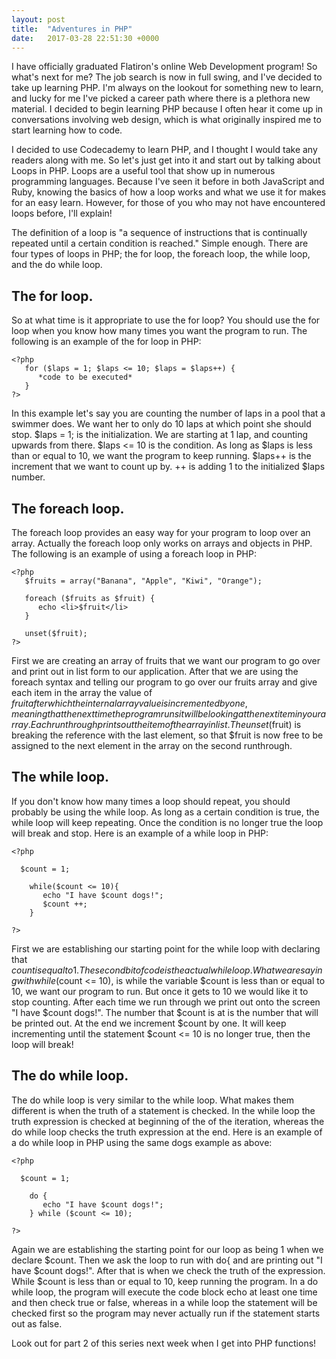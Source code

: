 ```yaml
---
layout: post
title:  "Adventures in PHP"
date:   2017-03-28 22:51:30 +0000
---
```



I have officially graduated Flatiron's online Web Development program! So what's next for me? The job search is now in full swing, and I've decided to take up learning PHP. I'm always on the lookout for something new to learn, and lucky for me I've picked a career path where there is a plethora new material. I decided to begin learning PHP because I often hear it come up in conversations involving web design, which is what originally inspired me to start learning how to code.

I decided to use Codecademy to learn PHP, and I thought I would take any readers along with me. So let's just get into it and start out by talking about Loops in PHP. Loops are a useful tool that show up in numerous programming languages. Because I've seen it before in both JavaScript and Ruby, knowing the basics of how a loop works and what we use it for makes for an easy learn. However, for those of you who may not have encountered loops before, I'll explain! 


The definition of a loop is "a sequence of instructions that is continually repeated until a certain condition is reached." Simple enough. There are four types of loops in PHP; the for loop, the foreach loop, the while loop, and the do while loop. 

## The for loop.

So at what time is it appropriate to use the for loop? You should use the for loop when you know how many times you want the program to run. The following is an example of the for loop in PHP:

```
<?php
   for ($laps = 1; $laps <= 10; $laps = $laps++) {
      *code to be executed*
   }
?>
```

In this example let's say you are counting the number of laps in a pool that a swimmer does. We want her to only do 10 laps at which point she should stop. $laps = 1; is the initialization. We are starting at 1 lap, and counting upwards from there. $laps <= 10 is the condition. As long as $laps is less than or equal to 10, we want the program to keep running. $laps++ is the increment that we want to count up by. ++ is adding 1 to the initialized $laps number. 

## The foreach loop.

The foreach loop provides an easy way for your program to loop over an array. Actually the foreach loop only works on arrays and objects in PHP. The following is an example of using a foreach loop in PHP: 

```
<?php
   $fruits = array("Banana", "Apple", "Kiwi", "Orange");

   foreach ($fruits as $fruit) {
      echo <li>$fruit</li>
   }

   unset($fruit);
?>
```

First we are creating an array of fruits that we want our program to go over and print out in list form to our application. After that we are using the foreach syntax and telling our program to go over our fruits array and give each item in the array the value of $fruit after which the internal array value is incremented by one, meaning that the next time the program runs it will be looking at the next item in your array. Each run through prints out the item of the array in list. The unset($fruit) is breaking the reference with the last element, so that $fruit is now free to be assigned to the next element in the array on the second runthrough. 

## The while loop.

If you don't know how many times a loop should repeat, you should probably be using the while loop. As long as a certain condition is true, the while loop will keep repeating. Once the condition is no longer true the loop will break and stop. Here is an example of a while loop in PHP:

```
<?php

  $count = 1;
	
	while($count <= 10){
	   echo "I have $count dogs!";
	   $count ++;
	}

?>
```

First we are establishing our starting point for the while loop with declaring that $count is equal to 1. The second bit of code is the actual while loop. What we are saying with while($count <= 10), is while the variable $count is less than or equal to 10, we want our program to run. But once it gets to 10 we would like it to stop counting. After each time we run through we print out onto the screen "I have $count dogs!". The number that $count is at is the number that will be printed out. At the end we increment $count by one. It will keep incrementing until the statement $count <= 10 is no longer true, then the loop will break!

## The do while loop.

The do while loop is very similar to the while loop. What makes them different is when the truth of a statement is checked. In the while loop the truth expression is checked at beginning of the of the iteration, whereas the do while loop checks the truth expression at the end. Here is an example of a do while loop in PHP using the same dogs example as above:

```
<?php

  $count = 1;
	
	do {
	   echo "I have $count dogs!";
	} while ($count <= 10);

?>
```

Again we are establishing the starting point for our loop as being 1 when we declare $count. Then we ask the loop to run with do{ and are printing out "I have $count dogs!". After that is when we check the truth of the expression. While $count is less than or equal to 10, keep running the program. In a do while loop, the program will execute the code block echo at least one time and then check true or false, whereas in a while loop the statement will be checked first so the program may never actually run if the statement starts out as false. 



Look out for part 2 of this series next week when I get into PHP functions! 




